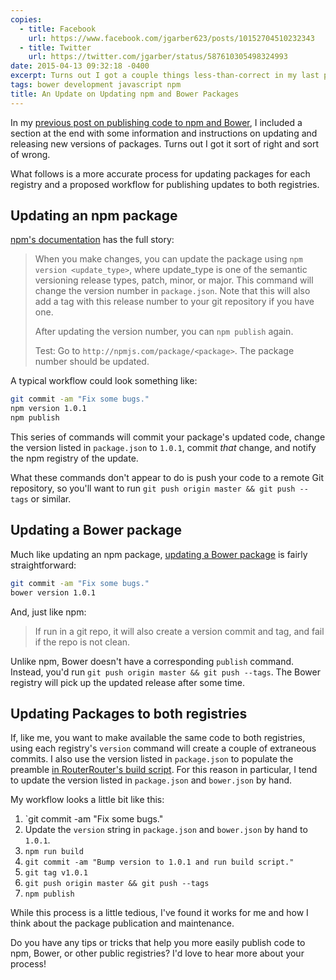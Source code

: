 ```yaml
---
copies:
  - title: Facebook
    url: https://www.facebook.com/jgarber623/posts/10152704510232343
  - title: Twitter
    url: https://twitter.com/jgarber/status/587610305498324993
date: 2015-04-13 09:32:18 -0400
excerpt: Turns out I got a couple things less-than-correct in my last post on npm and Bower. This post is a more accurate process for updating packages for each registry.
tags: bower development javascript npm
title: An Update on Updating npm and Bower Packages
---
```


In my [previous post on publishing code to npm and Bower](/posts/publishing-packages-to-npm-and-bower), I included a section at the end with some information and instructions on updating and releasing new versions of packages. Turns out I got it sort of right and sort of wrong.

What follows is a more accurate process for updating packages for each registry and a proposed workflow for publishing updates to both registries.

## Updating an npm package

[npm's documentation](https://docs.npmjs.com/getting-started/publishing-npm-packages#updating-the-package) has the full story:

> When you make changes, you can update the package using `npm version <update_type>`, where update_type is one of the semantic versioning release types, patch, minor, or major. This command will change the version number in `package.json`. Note that this will also add a tag with this release number to your git repository if you have one.
>
> After updating the version number, you can `npm publish` again.
>
> Test: Go to `http://npmjs.com/package/<package>`. The package number should be updated.

A typical workflow could look something like:

```sh
git commit -am "Fix some bugs."
npm version 1.0.1
npm publish
```

This series of commands will commit your package's updated code, change the version listed in `package.json` to `1.0.1`, commit _that_ change, and notify the npm registry of the update.

What these commands don't appear to do is push your code to a remote Git repository, so you'll want to run `git push origin master && git push --tags` or similar.

## Updating a Bower package

Much like updating an npm package, [updating a Bower package](http://bower.io/docs/api/#version) is fairly straightforward:

```sh
git commit -am "Fix some bugs."
bower version 1.0.1
```

And, just like npm:

> If run in a git repo, it will also create a version commit and tag, and fail if the repo is not clean.

Unlike npm, Bower doesn't have a corresponding `publish` command. Instead, you'd run `git push origin master && git push --tags`. The Bower registry will pick up the updated release after some time.

## Updating Packages to both registries

If, like me, you want to make available the same code to both registries, using each registry's `version` command will create a couple of extraneous commits. I also use the version listed in `package.json` to populate the preamble [in RouterRouter's build script](https://github.com/jgarber623/RouterRouter/blob/master/scripts/build.js). For this reason in particular, I tend to update the version listed in `package.json` and `bower.json` by hand.

My workflow looks a little bit like this:

1. `git commit -am "Fix some bugs."
1. Update the `version` string in `package.json` and `bower.json` by hand to `1.0.1`.
1. `npm run build`
1. `git commit -am "Bump version to 1.0.1 and run build script."`
1. `git tag v1.0.1`
1. `git push origin master && git push --tags`
1. `npm publish`

While this process is a little tedious, I've found it works for me and how I think about the package publication and maintenance.

Do you have any tips or tricks that help you more easily publish code to npm, Bower, or other public registries? I'd love to hear more about your process!